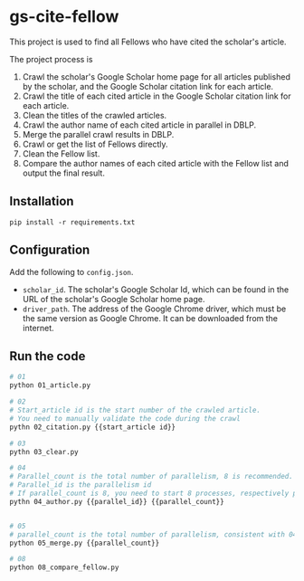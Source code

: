 # gs-cite-fellow

This project is used to find all Fellows who have cited the scholar's article.

The project process is

1. Crawl the scholar's Google Scholar home page for all articles published by the scholar, and the Google Scholar citation link for each article.
2. Crawl the title of each cited article in the Google Scholar citation  link for each article.
3. Clean the titles of the crawled articles. 
4. Crawl the author name of each cited article in parallel in DBLP.
5. Merge the parallel crawl results in DBLP.
6. Crawl or get the list of Fellows directly.
7. Clean the Fellow list. 
8. Compare the author names of each cited article with the Fellow list and output the final result.

## Installation

```
pip install -r requirements.txt
```

## Configuration

Add the following to ``config.json``.

* ``scholar_id``. The scholar's Google Scholar Id, which can be found in the URL of the scholar's Google Scholar home page.
* ``driver_path``. The address of the Google Chrome driver, which must be the same version as Google Chrome. It can be downloaded from the internet.

## Run the code

``` bash
# 01  
python 01_article.py

# 02 
# Start_article id is the start number of the crawled article. 
# You need to manually validate the code during the crawl
pythn 02_citation.py {{start_article id}}

# 03 
pythn 03_clear.py 

# 04 
# Parallel_count is the total number of parallelism, 8 is recommended. 
# Parallel_id is the parallelism id
# If parallel_count is 8, you need to start 8 processes, respectively python 04_author.py {{0..7}} 8
pythn 04_author.py {{parallel_id}} {{parallel_count}}


# 05
# parallel_count is the total number of parallelism, consistent with 04.
python 05_merge.py {{parallel_count}}

# 08 
python 08_compare_fellow.py

```
